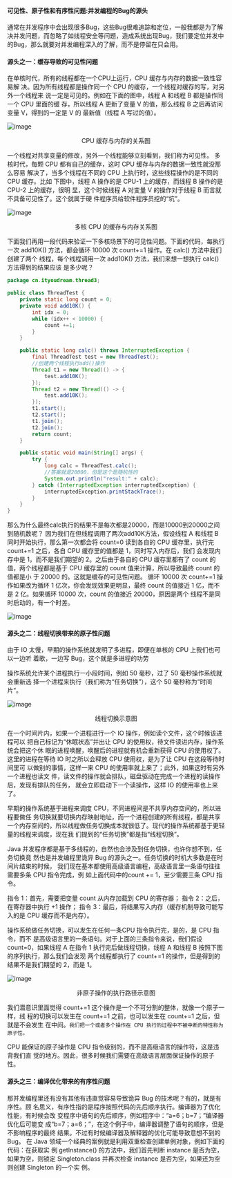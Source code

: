 #### 可见性、原子性和有序性问题:并发编程的Bug的源头
通常在并发程序中会出现很多Bug，这些Bug很难追踪和定位，一般我都是为了解决并发问题，而忽略了如线程安全等问题，造成系统出现Bug，我们要定位并发中的Bug，那么就要对并发编程深入的了解，而不是停留在只会用。


#### 源头之一：缓存导致的可见性问题
在单核时代，所有的线程都在一个CPU上运行，CPU 缓存与内存的数据一致性容易解
决。因为所有线程都是操作同一个 CPU 的缓存，一个线程对缓存的写，对另外一个线程来
说一定是可见的。例如在下面的图中，线程 A 和线程 B 都是操作同一个 CPU 里面的缓
存，所以线程 A 更新了变量 V 的值，那么线程 B 之后再访问变量 V，得到的一定是 V 的
最新值（线程 A 写过的值）。

![image](/thread/thread1.png)

<center>CPU 缓存与内存的关系图</center>


一个线程对共享变量的修改，另外一个线程能够立刻看到，我们称为可见性。
多核时代，每颗 CPU 都有自己的缓存，这时 CPU 缓存与内存的数据一致性就没那么容易
解决了，当多个线程在不同的 CPU 上执行时，这些线程操作的是不同的 CPU 缓存。比如
下图中，线程 A 操作的是 CPU-1 上的缓存，而线程 B 操作的是 CPU-2 上的缓存，很明
显，这个时候线程 A 对变量 V 的操作对于线程 B 而言就不具备可见性了。这个就属于硬
件程序员给软件程序员挖的“坑”。


![image](/thread/thread2.png)
<center>多核 CPU 的缓存与内存关系图</center>

下面我们再用一段代码来验证一下多核场景下的可见性问题。下面的代码，每执行一次
add10K() 方法，都会循环 10000 次 count+=1 操作。在 calc() 方法中我们创建了两个
线程，每个线程调用一次 add10K() 方法，我们来想一想执行 calc() 方法得到的结果应该
是多少呢？

```java
package cn.ityoudream.thread3;

public class ThreadTest {
    private static long count = 0;
    private void add10K() {
        int idx = 0;
        while (idx++ < 10000) {
            count +=1;
        }
    }

    public static long calc() throws InterruptedException {
        final ThreadTest test = new ThreadTest();
        //创建两个线程执行add()操作
        Thread t1 = new Thread(() -> {
            test.add10K();
        });
        Thread t2 = new Thread(() -> {
            test.add10K();
        });
        t1.start();
        t2.start();
        t1.join();
        t2.join();
        return count;
    }

    public static void main(String[] args) {
        try {
            long calc = ThreadTest.calc();
            //答案就是20000，但是这个是随机性的
            System.out.println("result:" + calc);
        } catch (InterruptedException interruptedException) {
            interruptedException.printStackTrace();
        }
    }
}

```
那么为什么最终calc执行的结果不是每次都是20000，而是10000到20000之间到随机数呢？
因为我们在但线程调用了两次add10K方法，假设线程 A 和线程 B 同时开始执行，那么第一次都会将 count=0 读到各自的 CPU
缓存里，执行完 count+=1 之后，各自 CPU 缓存里的值都是 1，同时写入内存后，我们
会发现内存中是 1，而不是我们期望的 2。之后由于各自的 CPU 缓存里都有了 count 的
值，两个线程都是基于 CPU 缓存里的 count 值来计算，所以导致最终 count 的值都是小
于 20000 的。这就是缓存的可见性问题。
循环 10000 次 count+=1 操作如果改为循环 1 亿次，你会发现效果更明显，最终 count
的值接近 1 亿，而不是 2 亿。如果循环 10000 次，count 的值接近 20000，原因是两个
线程不是同时启动的，有一个时差。

![image](/thread/thread3.png)

#### 源头之二：线程切换带来的原子性问题
由于 IO 太慢，早期的操作系统就发明了多进程，即便在单核的 CPU 上我们也可以一边听
着歌，一边写 Bug，这个就是多进程的功劳

操作系统允许某个进程执行一小段时间，例如 50 毫秒，过了 50 毫秒操作系统就会重新选
择一个进程来执行（我们称为“任务切换”），这个 50 毫秒称为“时间片”。

![image](/thread/thread4.png)
<center>线程切换示意图</center>

在一个时间片内，如果一个进程进行一个 IO 操作，例如读个文件，这个时候该进程可以
把自己标记为“休眠状态”并出让 CPU 的使用权，待文件读进内存，操作系统会把这个休
眠的进程唤醒，唤醒后的进程就有机会重新获得 CPU 的使用权了。
这里的进程在等待 IO 时之所以会释放 CPU 使用权，是为了让 CPU 在这段等待时间里可
以做别的事情，这样一来 CPU 的使用率就上来了；此外，如果这时有另外一个进程也读文
件，读文件的操作就会排队，磁盘驱动在完成一个进程的读操作后，发现有排队的任务，
就会立即启动下一个读操作，这样 IO 的使用率也上来了。

早期的操作系统基于进程来调度 CPU，不同进程间是不共享内存空间的，所以进程要做任
务切换就要切换内存映射地址，而一个进程创建的所有线程，都是共享一个内存空间的，所以线程做任务切换成本就很低了。现代的操作系统都基于更轻量的线程来调度，现在我
们提到的“任务切换”都是指“线程切换”。

Java 并发程序都是基于多线程的，自然也会涉及到任务切换，也许你想不到，任务切换竟
然也是并发编程里诡异 Bug 的源头之一。任务切换的时机大多数是在时间片结束的时候，
我们现在基本都使用高级语言编程，高级语言里一条语句往往需要多条 CPU 指令完成，例
如上面代码中的count += 1，至少需要三条 CPU 指令。


指令 1：首先，需要把变量 count 从内存加载到 CPU 的寄存器；
指令 2：之后，在寄存器中执行 +1 操作；
指令 3：最后，将结果写入内存（缓存机制导致可能写入的是 CPU 缓存而不是内存）。

操作系统做任务切换，可以发生在任何一条CPU 指令执行完，是的，是 CPU 指令，而不
是高级语言里的一条语句。对于上面的三条指令来说，我们假设 count=0，如果线程 A
在指令 1 执行完后做线程切换，线程 A 和线程 B 按照下图的序列执行，那么我们会发现
两个线程都执行了 count+=1 的操作，但是得到的结果不是我们期望的 2，而是 1。

![image](/thread/thread5.png)
<center>非原子操作的执行路径示意图</center>

我们潜意识里面觉得 count+=1 这个操作是一个不可分割的整体，就像一个原子一样，线
程的切换可以发生在 count+=1 之前，也可以发生在 count+=1 之后，但就是不会发生
在中间。`我们把一个或者多个操作在 CPU 执行的过程中不被中断的特性称为原子性。`

CPU 能保证的原子操作是 CPU 指令级别的，而不是高级语言的操作符，这是违背我们直
觉的地方。因此，很多时候我们需要在高级语言层面保证操作的原子性。

#### 源头之三：编译优化带来的有序性问题
那并发编程里还有没有其他有违直觉容易导致诡异 Bug 的技术呢？有的，就是有序性。顾
名思义，有序性指的是程序按照代码的先后顺序执行。编译器为了优化性能，有时候会改
变程序中语句的先后顺序，例如程序中：“a=6；b=7；”编译器优化后可能变
成“b=7；a=6；”，在这个例子中，编译器调整了语句的顺序，但是不影响程序的最终
结果。不过有时候编译器及解释器的优化可能导致意想不到的 Bug。
在 Java 领域一个经典的案例就是利用双重检查创建单例对象，例如下面的代码：在获取实
例 getInstance() 的方法中，我们首先判断 instance 是否为空，如果为空，则锁定
Singleton.class 并再次检查 instance 是否为空，如果还为空则创建 Singleton 的一个实
例。

```java

```


